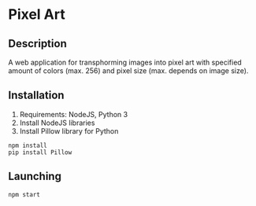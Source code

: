 # Pixel Art

## Description

A web application for transphorming images into pixel art with specified amount of colors (max. 256) and pixel size (max. depends on image size).

## Installation

1. Requirements: NodeJS, Python 3
2. Install NodeJS libraries
3. Install Pillow library for Python

```console
npm install
pip install Pillow
```

## Launching

```console
npm start
```
